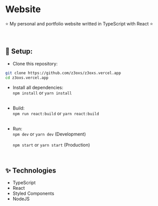 # Website
⭐ My personal and portfolio website writted in TypeScript with React ⭐

&nbsp;
## 🔧 Setup:
- Clone this repository:<br>
```bash
git clone https://github.com/z3oxs/z3oxs.vercel.app
cd z3oxs.vercel.app
```

- Install all dependencies:<br>
`npm install` or `yarn install`<br><br>

- Build:<br>
`npm run react:build` or `yarn react:build`<br><br>

- Run:<br>
`npm dev` or `yarn dev` (Development)<br><br>
`npm start` or `yarn start` (Production)

&nbsp;
## ✨ Technologies
- TypeScript
- React
- Styled Components
- NodeJS